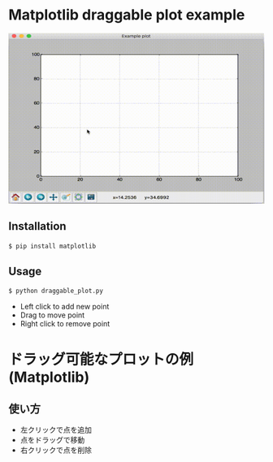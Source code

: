 # Matplotlib draggable plot example

![Draggable plot example](./example.gif)

## Installation

```bash
$ pip install matplotlib
```

## Usage

```bash
$ python draggable_plot.py
```

- Left click to add new point
- Drag to move point
- Right click to remove point


# ドラッグ可能なプロットの例 (Matplotlib)

## 使い方

- 左クリックで点を追加
- 点をドラッグで移動
- 右クリックで点を削除
